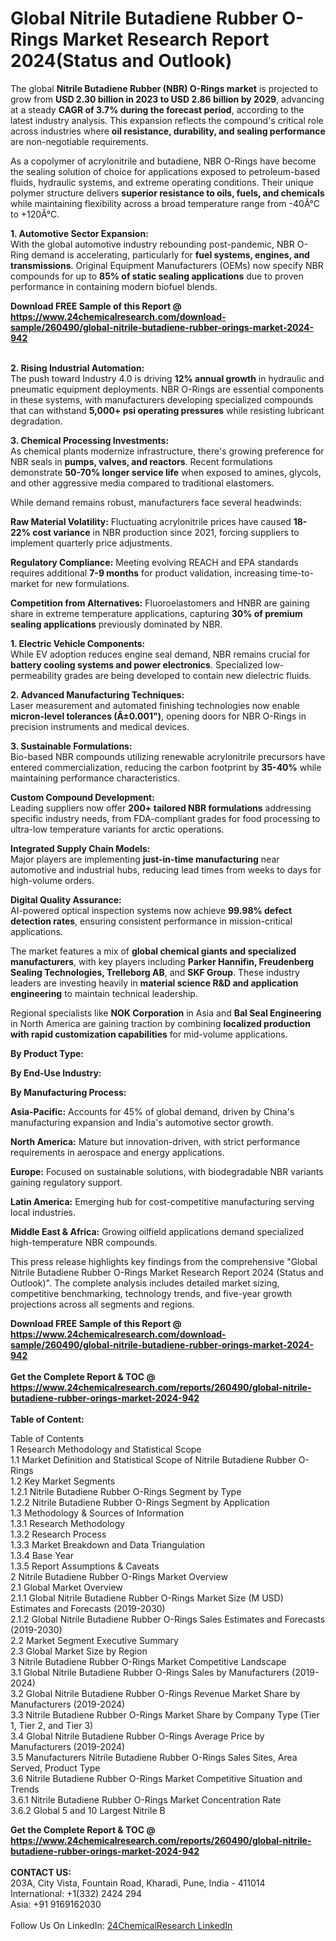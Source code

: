 <h1>Global Nitrile Butadiene Rubber O-Rings Market Research Report 2024(Status and Outlook)</h1><p>The global <strong>Nitrile Butadiene Rubber (NBR) O-Rings market</strong> is projected to grow from <strong>USD 2.30 billion in 2023 to USD 2.86 billion by 2029</strong>, advancing at a steady <strong>CAGR of 3.7% during the forecast period</strong>, according to the latest industry analysis. This expansion reflects the compound's critical role across industries where <strong>oil resistance, durability, and sealing performance</strong> are non-negotiable requirements.</p><p>As a copolymer of acrylonitrile and butadiene, NBR O-Rings have become the sealing solution of choice for applications exposed to petroleum-based fluids, hydraulic systems, and extreme operating conditions. Their unique polymer structure delivers <strong>superior resistance to oils, fuels, and chemicals</strong> while maintaining flexibility across a broad temperature range from -40Â°C to +120Â°C.</p><p><strong>1. Automotive Sector Expansion:</strong><br>
With the global automotive industry rebounding post-pandemic, NBR O-Ring demand is accelerating, particularly for <strong>fuel systems, engines, and transmissions</strong>. Original Equipment Manufacturers (OEMs) now specify NBR compounds for up to <strong>85% of static sealing applications</strong> due to proven performance in containing modern biofuel blends.</p><div><b>Download FREE Sample of this Report @ 
            <a href="https://www.24chemicalresearch.com/download-sample/260490/global-nitrile-butadiene-rubber-orings-market-2024-942">
            https://www.24chemicalresearch.com/download-sample/260490/global-nitrile-butadiene-rubber-orings-market-2024-942</a></b></div><br><p><strong>2. Rising Industrial Automation:</strong><br>
The push toward Industry 4.0 is driving <strong>12% annual growth</strong> in hydraulic and pneumatic equipment deployments. NBR O-Rings are essential components in these systems, with manufacturers developing specialized compounds that can withstand <strong>5,000+ psi operating pressures</strong> while resisting lubricant degradation.</p><p><strong>3. Chemical Processing Investments:</strong><br>
As chemical plants modernize infrastructure, there's growing preference for NBR seals in <strong>pumps, valves, and reactors</strong>. Recent formulations demonstrate <strong>50-70% longer service life</strong> when exposed to amines, glycols, and other aggressive media compared to traditional elastomers.</p><p>While demand remains robust, manufacturers face several headwinds:</p><p><strong>Raw Material Volatility:</strong> Fluctuating acrylonitrile prices have caused <strong>18-22% cost variance</strong> in NBR production since 2021, forcing suppliers to implement quarterly price adjustments.</p><p><strong>Regulatory Compliance:</strong> Meeting evolving REACH and EPA standards requires additional <strong>7-9 months</strong> for product validation, increasing time-to-market for new formulations.</p><p><strong>Competition from Alternatives:</strong> Fluoroelastomers and HNBR are gaining share in extreme temperature applications, capturing <strong>30% of premium sealing applications</strong> previously dominated by NBR.</p><p><strong>1. Electric Vehicle Components:</strong><br>
While EV adoption reduces engine seal demand, NBR remains crucial for <strong>battery cooling systems and power electronics</strong>. Specialized low-permeability grades are being developed to contain new dielectric fluids.</p><p><strong>2. Advanced Manufacturing Techniques:</strong><br>
Laser measurement and automated finishing technologies now enable <strong>micron-level tolerances (Â±0.001")</strong>, opening doors for NBR O-Rings in precision instruments and medical devices.</p><p><strong>3. Sustainable Formulations:</strong><br>
Bio-based NBR compounds utilizing renewable acrylonitrile precursors have entered commercialization, reducing the carbon footprint by <strong>35-40%</strong> while maintaining performance characteristics.</p><p><strong>Custom Compound Development:</strong><br>
	Leading suppliers now offer <strong>200+ tailored NBR formulations</strong> addressing specific industry needs, from FDA-compliant grades for food processing to ultra-low temperature variants for arctic operations.</p><p><strong>Integrated Supply Chain Models:</strong><br>
	Major players are implementing <strong>just-in-time manufacturing</strong> near automotive and industrial hubs, reducing lead times from weeks to days for high-volume orders.</p><p><strong>Digital Quality Assurance:</strong><br>
	AI-powered optical inspection systems now achieve <strong>99.98% defect detection rates</strong>, ensuring consistent performance in mission-critical applications.</p><p>The market features a mix of <strong>global chemical giants and specialized manufacturers</strong>, with key players including <strong>Parker Hannifin, Freudenberg Sealing Technologies, Trelleborg AB</strong>, and <strong>SKF Group</strong>. These industry leaders are investing heavily in <strong>material science R&amp;D and application engineering</strong> to maintain technical leadership.</p><p>Regional specialists like <strong>NOK Corporation</strong> in Asia and <strong>Bal Seal Engineering</strong> in North America are gaining traction by combining <strong>localized production with rapid customization capabilities</strong> for mid-volume applications.</p><p><strong>By Product Type:</strong></p><p><strong>By End-Use Industry:</strong></p><p><strong>By Manufacturing Process:</strong></p><p><strong>Asia-Pacific:</strong> Accounts for 45% of global demand, driven by China's manufacturing expansion and India's automotive sector growth.</p><p><strong>North America:</strong> Mature but innovation-driven, with strict performance requirements in aerospace and energy applications.</p><p><strong>Europe:</strong> Focused on sustainable solutions, with biodegradable NBR variants gaining regulatory support.</p><p><strong>Latin America:</strong> Emerging hub for cost-competitive manufacturing serving local industries.</p><p><strong>Middle East &amp; Africa:</strong> Growing oilfield applications demand specialized high-temperature NBR compounds.</p><p>This press release highlights key findings from the comprehensive "Global Nitrile Butadiene Rubber O-Rings Market Research Report 2024 (Status and Outlook)". The complete analysis includes detailed market sizing, competitive benchmarking, technology trends, and five-year growth projections across all segments and regions.</p><div><b>Download FREE Sample of this Report @ 
            <a href="https://www.24chemicalresearch.com/download-sample/260490/global-nitrile-butadiene-rubber-orings-market-2024-942">
            https://www.24chemicalresearch.com/download-sample/260490/global-nitrile-butadiene-rubber-orings-market-2024-942</a></b></div><br><div><b>Get the Complete Report & TOC @ 
            <a href="https://www.24chemicalresearch.com/reports/260490/global-nitrile-butadiene-rubber-orings-market-2024-942">
            https://www.24chemicalresearch.com/reports/260490/global-nitrile-butadiene-rubber-orings-market-2024-942</a></b></div><br>
            <b>Table of Content:</b><p>Table of Contents<br />
1 Research Methodology and Statistical Scope<br />
1.1 Market Definition and Statistical Scope of Nitrile Butadiene Rubber O-Rings<br />
1.2 Key Market Segments<br />
1.2.1 Nitrile Butadiene Rubber O-Rings Segment by Type<br />
1.2.2 Nitrile Butadiene Rubber O-Rings Segment by Application<br />
1.3 Methodology & Sources of Information<br />
1.3.1 Research Methodology<br />
1.3.2 Research Process<br />
1.3.3 Market Breakdown and Data Triangulation<br />
1.3.4 Base Year<br />
1.3.5 Report Assumptions & Caveats<br />
2 Nitrile Butadiene Rubber O-Rings Market Overview<br />
2.1 Global Market Overview<br />
2.1.1 Global Nitrile Butadiene Rubber O-Rings Market Size (M USD) Estimates and Forecasts (2019-2030)<br />
2.1.2 Global Nitrile Butadiene Rubber O-Rings Sales Estimates and Forecasts (2019-2030)<br />
2.2 Market Segment Executive Summary<br />
2.3 Global Market Size by Region<br />
3 Nitrile Butadiene Rubber O-Rings Market Competitive Landscape<br />
3.1 Global Nitrile Butadiene Rubber O-Rings Sales by Manufacturers (2019-2024)<br />
3.2 Global Nitrile Butadiene Rubber O-Rings Revenue Market Share by Manufacturers (2019-2024)<br />
3.3 Nitrile Butadiene Rubber O-Rings Market Share by Company Type (Tier 1, Tier 2, and Tier 3)<br />
3.4 Global Nitrile Butadiene Rubber O-Rings Average Price by Manufacturers (2019-2024)<br />
3.5 Manufacturers Nitrile Butadiene Rubber O-Rings Sales Sites, Area Served, Product Type<br />
3.6 Nitrile Butadiene Rubber O-Rings Market Competitive Situation and Trends<br />
3.6.1 Nitrile Butadiene Rubber O-Rings Market Concentration Rate<br />
3.6.2 Global 5 and 10 Largest Nitrile B</p><div><b>Get the Complete Report & TOC @ 
            <a href="https://www.24chemicalresearch.com/reports/260490/global-nitrile-butadiene-rubber-orings-market-2024-942">
            https://www.24chemicalresearch.com/reports/260490/global-nitrile-butadiene-rubber-orings-market-2024-942</a></b></div><br><b>CONTACT US:</b><br>
            203A, City Vista, Fountain Road, Kharadi, Pune, India - 411014<br>
            International: +1(332) 2424 294<br>
            Asia: +91 9169162030 <br><br>
            Follow Us On LinkedIn: <a href="https://www.linkedin.com/company/24chemicalresearch/">24ChemicalResearch LinkedIn</a>